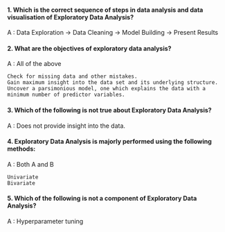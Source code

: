 #### 1. Which is the correct sequence of steps in data analysis and data visualisation of Exploratory Data Analysis?

A : Data Exploration -> Data Cleaning -> Model Building -> Present Results

#### 2. What are the objectives of exploratory data analysis?

A : All of the above

    Check for missing data and other mistakes.
    Gain maximum insight into the data set and its underlying structure.
    Uncover a parsimonious model, one which explains the data with a minimum number of predictor variables.

#### 3. Which of the following is not true about Exploratory Data Analysis?

A : Does not provide insight into the data.

#### 4. Exploratory Data Analysis is majorly performed using the following methods:

A : Both A and B
    
    Univariate
    Bivariate

#### 5. Which of the following is not a component of Exploratory Data Analysis?

A : Hyperparameter tuning